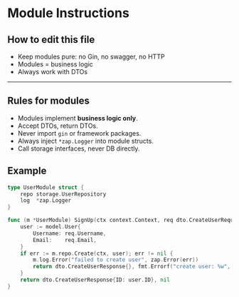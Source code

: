
# Module Instructions

## How to edit this file
- Keep modules pure: no Gin, no swagger, no HTTP
- Modules = business logic
- Always work with DTOs

---

## Rules for modules
- Modules implement **business logic only**.
- Accept DTOs, return DTOs.
- Never import `gin` or framework packages.
- Always inject `*zap.Logger` into module structs.
- Call storage interfaces, never DB directly.

## Example
```go
type UserModule struct {
    repo storage.UserRepository
    log  *zap.Logger
}

func (m *UserModule) SignUp(ctx context.Context, req dto.CreateUserRequest) (dto.CreateUserResponse, error) {
    user := model.User{
        Username: req.Username,
        Email:    req.Email,
    }
    if err := m.repo.Create(ctx, user); err != nil {
        m.log.Error("failed to create user", zap.Error(err))
        return dto.CreateUserResponse{}, fmt.Errorf("create user: %w", err)
    }
    return dto.CreateUserResponse{ID: user.ID}, nil
}
